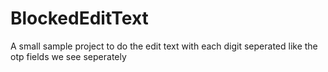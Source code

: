 # BlockedEditText
A small sample project to do the edit text with each digit seperated like the otp fields we see seperately
